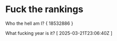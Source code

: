 # Fuck the rankings

Who the hell am I?
{ 18532886 }

What fucking year is it?
[ 2025-03-21T23:06:40Z ]
